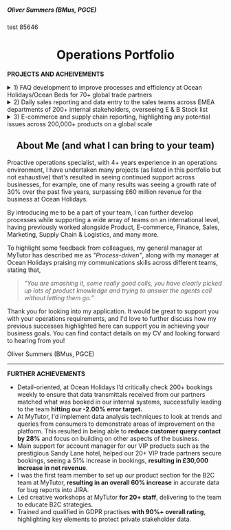 <h5 align="left">Oliver Summers (BMus, PGCE)</h5>
test 85646
<h1 align="center">Operations Portfolio</h1>

**PROJECTS AND ACHEIVEMENTS**

<details>
  <summary>1) FAQ development to improve processes and efficiency at Ocean Holidays/Ocean Beds for 70+ global trade partners
</summary>
<br>

One of my achievements at Ocean Holidays, where I’ve taken ownership to improve our processes as we were receiving queries from customers but due to privacy policy we could only communicate with trade partners for their booking. I would be responsible for collecting CRM data of 70+ international travel partners from our internal systems into an Excel format, to look at areas of improvement to build our FAQ page on our site. Through an analysis on CRM cases, I was able to successfully present the biggest customer queries to management using data maps to illustrate queries from different trade partners and build our FAQ page on our website, that resulted in an increase of overall efficiency as a business by 26% since 2020 - https://oceanbeds.com/Home/Faqs

__________________________________________________
<h4 align="center">Drafting of FAQ page on word/pdf, with feedback from management</h4>

![](images/FAQ%20Draft.png)

<h4 align="center">Final version, as found on the official website</h4>

> ![FAQ Finalised](https://user-images.githubusercontent.com/111752059/190121610-5d3e3003-bd95-4e99-a3e2-5c506be3ece4.png)

</details>

<details>
  <summary>2) Daily sales reporting and data entry to the sales teams across EMEA departments of 200+ internal stakeholders, overseeing E & B Stock list </summary>
<br>

Able to manage own workload effectively. For example, at Fender, I’d provide weekly reports to commercial and operations teams across EMEA departments, such as open order fills and B stock lists of our products, resulting in meeting our 1,000+ weekly orders for dealers and direct consumers.
__________________________________________________
<h4 align="center">B stock list to boost revenue to global partners to 45+ countries across Europe, Middle East and Africa</h4>
  
> ![B Stock List](https://user-images.githubusercontent.com/111752059/190121601-1e7d7d58-5124-4811-a785-e68e1ebf5cc1.png)
  
<h4 align="center">Local stock for sales team in the UK and Ireland, creating daily reports that saw 14% increase in sales on a weekly basis</h4>

> ![E Stock List](https://user-images.githubusercontent.com/111752059/190121653-f7d43290-58fc-403f-8171-15ceb09b65f6.png)

</details>

<details>
  <summary>3) E-commerce and supply chain reporting, highlighting any potential issues across 200,000+ products on a global scale</summary>
<br>

Analysed data from supply chain and E-commerce teams, successfully delivering tasks in a timely manner and to a high standard. Able to manage own workload effectively. For example, at Fender, I’d provide weekly reports to commercial and operations teams across EMEA departments, such as open order fills and B stock lists of our products, resulting in meeting our 1,000+ weekly orders for dealers and direct consumers.

Highly efficient in using Google Suite/Microsoft Office. At Fender, I use Excel to deliver reports to help track and process products, using VLOOKUP, COUNTIF, and Pivot Table Analysis to retrieve results from our internal system to help plan with order forecasts.
__________________________________________________
<h4 align="center"> Open order fill that's analysed to provide the logistics team to successfully manage 100,000+ products from the warehouse </h4>
  
> ![Open Order](https://user-images.githubusercontent.com/111752059/190121578-f6512eb0-0934-48e5-99a4-7911cfdf8edb.png)
  
<h4 align="center"> Supporting E-commerce team on securing stock allocated and available into web reserve </h4>
  
> ![E-commerce product](https://user-images.githubusercontent.com/111752059/190121594-811cbe9c-4bc8-4b36-bf66-90e4eb5db6ed.png)

</details>

<h2 align="center">About Me (and what I can bring to your team)</h2>

Proactive operations specialist, with 4+ years experience in an operations environment, I have undertaken many projects (as listed in this portfolio but not exhaustive) that's resulted in seeing continued support across businesses, for example, one of many results was seeing a growth rate of 30% over the past five years, surpassing £60 million revenue for the business at Ocean Holidays.

By introducing me to be a part of your team, I can further develop processes while supporting a wide array of teams on an international level, having previously worked alongside Product, E-commerce, Finance, Sales, Marketing, Supply Chain & Logistics, and many more.

To highlight some feedback from colleagues, my general manager at MyTutor has described me as *"Process-driven"*, along with my manager at Ocean Holidays praising my communications skills across different teams, stating that,

> *"You are smashing it, some really good calls, you have clearly picked up lots of product knowledge and trying to answer the agents call without letting them go.”*

Thank you for looking into my application. It would be great to support you with your operations requirements, and I'd love to further discuss how my previous successes highlighted here can support you in achieving your business goals. You can find contact details on my CV and looking forward to hearing from you!

Oliver Summers (BMus, PGCE)

___________

**FURTHER ACHIEVEMENTS**
<br>

- Detail-oriented, at Ocean Holidays I’d critically check 200+ bookings weekly to ensure that data transmittals received from our partners matched what was booked in our internal systems, successfully leading to the team **hitting our -2.00% error target.**
- At MyTutor, I'd implement data analysis techniques to look at trends and queries from consumers to demonstrate areas of improvement on the platform. This resulted in being able to **reduce customer query contact by 28%** and focus on building on other aspects of the business.
- Main support for account manager for our VIP products such as the prestigious Sandy Lane hotel, helped our 20+ VIP trade partners secure bookings, seeing  a 51% increase in bookings, **resulting in £30,000 increase in net revenue**.
- I was the first team member to set up our product section for the B2C team at MyTutor, **resulting in an overall 60% increase** in accurate data for bug reports into JIRA.
- Led creative workshops at MyTutor **for 20+ staff**, delivering to the team to educate B2C strategies.
- Trained and qualified in GDPR practises **with 90%+ overall rating**, highlighting key elements to protect private stakeholder data.
